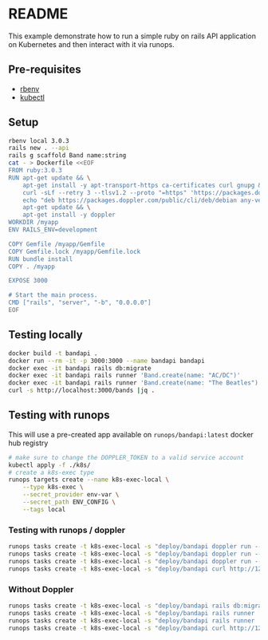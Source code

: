 # README

This example demonstrate how to run a simple ruby on rails API application on Kubernetes and then interact with it via runops.

## Pre-requisites

- [rbenv](https://github.com/rbenv/rbenv)
- [kubectl](https://kubernetes.io/docs/tasks/tools/)

## Setup

```sh
rbenv local 3.0.3
rails new . --api
rails g scaffold Band name:string
cat - > Dockerfile <<EOF
FROM ruby:3.0.3
RUN apt-get update && \
    apt-get install -y apt-transport-https ca-certificates curl gnupg && \
    curl -sLf --retry 3 --tlsv1.2 --proto "=https" 'https://packages.doppler.com/public/cli/gpg.DE2A7741A397C129.key' | apt-key add - && \
    echo "deb https://packages.doppler.com/public/cli/deb/debian any-version main" | tee /etc/apt/sources.list.d/doppler-cli.list && \
    apt-get update && \
    apt-get install -y doppler
WORKDIR /myapp
ENV RAILS_ENV=development

COPY Gemfile /myapp/Gemfile
COPY Gemfile.lock /myapp/Gemfile.lock
RUN bundle install
COPY . /myapp

EXPOSE 3000

# Start the main process.
CMD ["rails", "server", "-b", "0.0.0.0"]
EOF
```

## Testing locally

```sh
docker build -t bandapi .
docker run --rm -it -p 3000:3000 --name bandapi bandapi
docker exec -it bandapi rails db:migrate
docker exec -it bandapi rails runner 'Band.create(name: "AC/DC")'
docker exec -it bandapi rails runner 'Band.create(name: "The Beatles")'
curl -s http://localhost:3000/bands |jq .
```

## Testing with runops

This will use a pre-created app available on `runops/bandapi:latest` docker hub registry

```sh
# make sure to change the DOPPLER_TOKEN to a valid service account
kubectl apply -f ./k8s/
# create a k8s-exec type
runops targets create --name k8s-exec-local \
    --type k8s-exec \
    --secret_provider env-var \
    --secret_path ENV_CONFIG \
    --tags local
```

### Testing with runops / doppler

```sh
runops tasks create -t k8s-exec-local -s "deploy/bandapi doppler run -- rails db:migrate"
runops tasks create -t k8s-exec-local -s "deploy/bandapi doppler run -- rails runner 'Band.create(name: \"AC/DC\")'"
runops tasks create -t k8s-exec-local -s "deploy/bandapi doppler run -- rails runner 'Band.create(name: \"The Beatles\")'"
runops tasks create -t k8s-exec-local -s "deploy/bandapi curl http://127.0.0.1:3000/bands -s" |jq .
```

### Without Doppler

```sh
runops tasks create -t k8s-exec-local -s "deploy/bandapi rails db:migrate"
runops tasks create -t k8s-exec-local -s "deploy/bandapi rails runner 'Band.create(name: \"AC/DC\")'"
runops tasks create -t k8s-exec-local -s "deploy/bandapi rails runner 'Band.create(name: \"The Beatles\")'"
runops tasks create -t k8s-exec-local -s "deploy/bandapi curl http://127.0.0.1:3000/bands -s" |jq .
```
